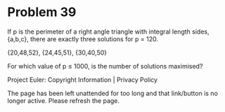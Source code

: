 #   Problem 39

   If p is the perimeter of a right angle triangle with integral length
   sides, {a,b,c}, there are exactly three solutions for p = 120.

   {20,48,52}, {24,45,51}, {30,40,50}

   For which value of p ≤ 1000, is the number of solutions maximised?

   Project Euler: Copyright Information | Privacy Policy

   The page has been left unattended for too long and that link/button is no
   longer active. Please refresh the page.
